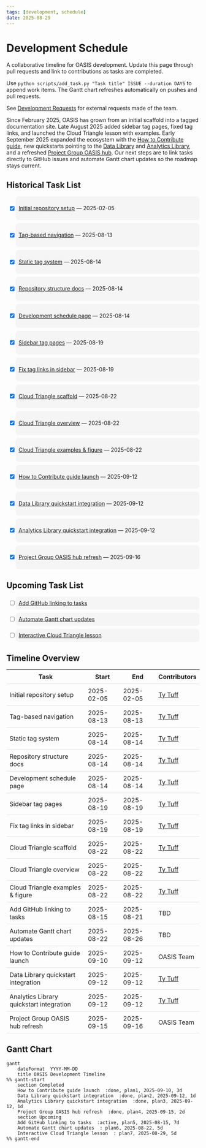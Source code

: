 ```yaml
---
tags: [development, schedule]
date: 2025-08-29
---
```


# Development Schedule

A collaborative timeline for OASIS development. Update this page through pull requests and link to contributions as tasks are completed.

Use `python scripts/add_task.py "Task title" ISSUE --duration DAYS` to append work items. The Gantt chart refreshes automatically on pushes and pull requests.

See [Development Requests](dev-requests.md) for external requests made of the team.

Since February 2025, OASIS has grown from an initial scaffold into a tagged documentation site. Late August 2025 added sidebar tag pages, fixed tag links, and launched the Cloud Triangle lesson with examples. Early September 2025 expanded the ecosystem with the [How to Contribute guide](https://cu-esiil.github.io/how_to_contribute/), new quickstarts pointing to the [Data Library](https://cu-esiil.github.io/data-library/) and [Analytics Library](https://cu-esiil.github.io/analytics-library/), and a refreshed [Project Group OASIS hub](https://cu-esiil.github.io/Project_group_OASIS/). Our next steps are to link tasks directly to GitHub issues and automate Gantt chart updates so the roadmap stays current.

## Historical Task List

- [x] [Initial repository setup](https://github.com/CU-ESIIL/home/commit/323aea0) — 2025-02-05
- [x] [Tag-based navigation](https://github.com/CU-ESIIL/home/pull/29) — 2025-08-13
- [x] [Static tag system](https://github.com/CU-ESIIL/home/pull/32) — 2025-08-14
- [x] [Repository structure docs](https://github.com/CU-ESIIL/home/pull/34) — 2025-08-14
- [x] [Development schedule page](https://github.com/CU-ESIIL/home/pull/35) — 2025-08-14

- [x] [Sidebar tag pages](https://github.com/CU-ESIIL/home/pull/55) — 2025-08-19
- [x] [Fix tag links in sidebar](https://github.com/CU-ESIIL/home/pull/56) — 2025-08-19
- [x] [Cloud Triangle scaffold](https://github.com/CU-ESIIL/home/pull/57) — 2025-08-22
- [x] [Cloud Triangle overview](https://github.com/CU-ESIIL/home/pull/58) — 2025-08-22
- [x] [Cloud Triangle examples & figure](https://github.com/CU-ESIIL/home/pull/59) — 2025-08-22
- [x] [How to Contribute guide launch](https://cu-esiil.github.io/how_to_contribute/) — 2025-09-12
- [x] [Data Library quickstart integration](https://github.com/CU-ESIIL/home/commit/e2d76a5) — 2025-09-12
- [x] [Analytics Library quickstart integration](https://github.com/CU-ESIIL/home/commit/f69d9da) — 2025-09-12
- [x] [Project Group OASIS hub refresh](https://cu-esiil.github.io/Project_group_OASIS/) — 2025-09-16

## Upcoming Task List

<!-- upcoming-start -->
- [ ] [Add GitHub linking to tasks](https://github.com/CU-ESIIL/home/issues/60)
- [ ] [Automate Gantt chart updates](https://github.com/CU-ESIIL/home/issues/61)
- [ ] [Interactive Cloud Triangle lesson](https://github.com/CU-ESIIL/home/issues/62)
<!-- upcoming-end -->


## Timeline Overview

| Task | Start | End | Contributors |
|------|-------|-----|--------------|
| Initial repository setup | 2025-02-05 | 2025-02-05 | [Ty Tuff](https://github.com/tytuff) |
| Tag-based navigation | 2025-08-13 | 2025-08-13 | [Ty Tuff](https://github.com/tytuff) |
| Static tag system | 2025-08-14 | 2025-08-14 | [Ty Tuff](https://github.com/tytuff) |
| Repository structure docs | 2025-08-14 | 2025-08-14 | [Ty Tuff](https://github.com/tytuff) |
| Development schedule page | 2025-08-14 | 2025-08-14 | [Ty Tuff](https://github.com/tytuff) |
| Sidebar tag pages | 2025-08-19 | 2025-08-19 | [Ty Tuff](https://github.com/tytuff) |
| Fix tag links in sidebar | 2025-08-19 | 2025-08-19 | [Ty Tuff](https://github.com/tytuff) |
| Cloud Triangle scaffold | 2025-08-22 | 2025-08-22 | [Ty Tuff](https://github.com/tytuff) |
| Cloud Triangle overview | 2025-08-22 | 2025-08-22 | [Ty Tuff](https://github.com/tytuff) |
| Cloud Triangle examples & figure | 2025-08-22 | 2025-08-22 | [Ty Tuff](https://github.com/tytuff) |
| Add GitHub linking to tasks | 2025-08-15 | 2025-08-21 | TBD |
| Automate Gantt chart updates | 2025-08-22 | 2025-08-26 | TBD |
| How to Contribute guide launch | 2025-09-10 | 2025-09-12 | OASIS Team |
| Data Library quickstart integration | 2025-09-12 | 2025-09-12 | [Ty Tuff](https://github.com/tytuff) |
| Analytics Library quickstart integration | 2025-09-12 | 2025-09-12 | [Ty Tuff](https://github.com/tytuff) |
| Project Group OASIS hub refresh | 2025-09-15 | 2025-09-16 | OASIS Team |

## Gantt Chart

```mermaid
gantt
    dateFormat  YYYY-MM-DD
    title OASIS Development Timeline
%% gantt-start
    section Completed
    How to Contribute guide launch  :done, plan1, 2025-09-10, 3d
    Data Library quickstart integration  :done, plan2, 2025-09-12, 1d
    Analytics Library quickstart integration  :done, plan3, 2025-09-12, 1d
    Project Group OASIS hub refresh  :done, plan4, 2025-09-15, 2d
    section Upcoming
    Add GitHub linking to tasks  :active, plan5, 2025-08-15, 7d
    Automate Gantt chart updates  : plan6, 2025-08-22, 5d
    Interactive Cloud Triangle lesson  : plan7, 2025-08-29, 5d
%% gantt-end
```

<style>
  table {
    width: 100%;
    border-collapse: collapse;
  }
  th, td {
    padding: 8px;
    border-bottom: 1px solid #ddd;
  }
  tr:hover {
    background-color: #f5f5f5;
  }
  .task-list li {
    background: #f5f5f5;
    border-radius: 8px;
    padding: 0.5rem;
    margin: 0.5rem 0;
    list-style: none;
  }
</style>
